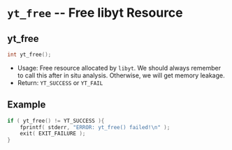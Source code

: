 # `yt_free` -- Free libyt Resource

## yt_free
```cpp
int yt_free();
```
- Usage: Free resource allocated by `libyt`. We should always remember to call this after in situ analysis. Otherwise, we will get memory leakage.
- Return: `YT_SUCCESS` or `YT_FAIL`

## Example
```cpp
if ( yt_free() != YT_SUCCESS ){  
    fprintf( stderr, "ERROR: yt_free() failed!\n" );  
    exit( EXIT_FAILURE );  
}
```
